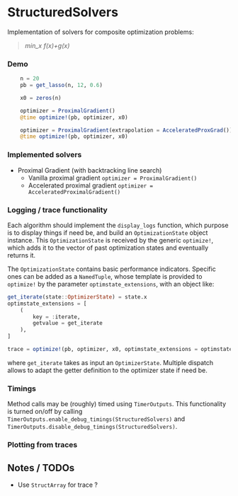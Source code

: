 # StructuredSolvers

Implementation of solvers for composite optimization problems:
> *min_x f(x)+g(x)*

### Demo
``` julia
    n = 20
    pb = get_lasso(n, 12, 0.6)

    x0 = zeros(n)

    optimizer = ProximalGradient()
    @time optimize!(pb, optimizer, x0)

    optimizer = ProximalGradient(extrapolation = AcceleratedProxGrad())
    @time optimize!(pb, optimizer, x0)
```


### Implemented solvers
- Proximal Gradient (with backtracking line search)
    - Vanilla proximal gradient
    `optimizer = ProximalGradient()`
    - Accelerated proximal gradient
    `optimizer = AcceleratedProximalGradient()`

### Logging / trace functionality
Each algorithm should implement the `display_logs` function, which purpose is to display things if need be, and build an `OptimizationState` object instance. This `OptimizationState` is received by the generic `optimize!`, which adds it to the vector of past optimization states and eventually returns it.

The `OptimizationState` contains basic performance indicators. Specific ones can be added as a `NamedTuple`, whose template is provided to `optimize!` by the parameter `optimstate_extensions`, with an object like:
```julia
get_iterate(state::OptimizerState) = state.x
optimstate_extensions = [
    (
        key = :iterate,
        getvalue = get_iterate
    ),
]

trace = optimize!(pb, optimizer, x0, optimstate_extensions = optimstate_extensions)
```
where `get_iterate` takes as input an `OptimizerState`. Multiple dispatch allows to adapt the getter definition to the optimizer state if need be.

### Timings

Method calls may be (roughly) timed using `TimerOutputs`. This functionality is turned on/off by calling `TimerOutputs.enable_debug_timings(StructuredSolvers)` and `TimerOutputs.disable_debug_timings(StructuredSolvers)`.

### Plotting from traces




## Notes / TODOs
- Use `StructArray` for trace ?